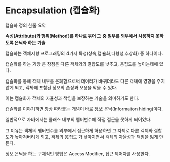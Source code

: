 # Encapsulation (캡슐화)

캡슐화 정의 한줄 요약

**속성(Attribute)와 행위(Method)를 하나로 묶어 그 중 일부를 외부에서 사용하지 못하도록 은닉화 하는 기술**

캡슐화는 객체지향 프로그래밍의 4가지 특성(상속,캡슐화,다형성,추상화) 중 하나이다.

캡슐화를 하는 가장 큰 장점은 다른 객체와의 결합도를 낮추고, 응집도를 높이는데에 있다.

캡슐화를 통해 객체 내부를 은폐함으로써 데이터가 바뀌더라도 다른 객체에 영향을 주지 않게 되고, 객체에 포함된 정보의 손상과 오용을 막을 수 있다.

이는 캡슐화가 객체의 자율성과 책임을 보장하는 기술을 의미하기도 한다.

캡슐화를 이야기하면 항상 따라붙는 개념이 바로 정보 은닉(Informaiton hiding)이다.

일반적으로 자바에서는 클래스 내부의 멤버변수에 직접 접근을 못하게 되어있다.

그 이유는 객체의 멤버변수를 외부에서 접근하게 허용하면 그 자체로 다른 객체와 결합도가 높아져버리게 되고, 객체의 응집도 가 낮아지면서 객체의 자율성과 책임을 잃게 만든다.

정보 은닉을 하는 구체적인 방법은 Access Modifier, 접근 제어자를 사용한다. 

